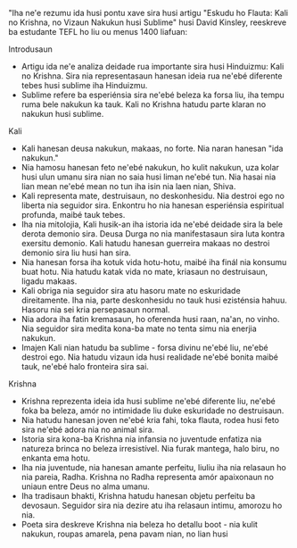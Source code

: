 "Iha ne'e rezumu ida husi pontu xave sira husi artigu "Eskudu ho Flauta: Kali no Krishna, no Vizaun Nakukun husi Sublime" husi David Kinsley, reeskreve ba estudante TEFL ho liu ou menus 1400 liafuan:

Introdusaun
- Artigu ida ne'e analiza deidade rua importante sira husi Hinduizmu: Kali no Krishna. Sira nia representasaun hanesan ideia rua ne'ebé diferente tebes husi sublime iha Hinduizmu.
- Sublime refere ba esperiénsia sira ne'ebé beleza ka forsa liu, iha tempu ruma bele nakukun ka tauk. Kali no Krishna hatudu parte klaran no nakukun husi sublime.

Kali
- Kali hanesan deusa nakukun, makaas, no forte. Nia naran hanesan "ida nakukun."
- Nia hamosu hanesan feto ne'ebé nakukun, ho kulit nakukun, uza kolar husi ulun umanu sira nian no saia husi liman ne'ebé tun. Nia hasai nia lian mean ne'ebé mean no tun iha isin nia laen nian, Shiva.
- Kali representa mate, destruisaun, no deskonhesidu. Nia destroi ego no liberta nia seguidor sira. Enkontru ho nia hanesan esperiénsia espiritual profunda, maibé tauk tebes.
- Iha nia mitolojia, Kali husik-an iha istoria ida ne'ebé deidade sira la bele derota demonio sira. Deusa Durga no nia manifestasaun sira luta kontra exersitu demonio. Kali hatudu hanesan guerreira makaas no destroi demonio sira liu husi han sira.
- Nia hanesan forsa iha kotuk vida hotu-hotu, maibé iha finál nia konsumu buat hotu. Nia hatudu katak vida no mate, kriasaun no destruisaun, ligadu makaas.
- Kali obriga nia seguidor sira atu hasoru mate no eskuridade direitamente. Iha nia, parte deskonhesidu no tauk husi ezisténsia hahuu. Hasoru nia sei kria persepasaun normal.
- Nia adora iha fatin kremasaun, ho oferenda husi raan, na'an, no vinho. Nia seguidor sira medita kona-ba mate no tenta simu nia enerjia nakukun.
- Imajen Kali nian hatudu ba sublime - forsa divinu ne'ebé liu, ne'ebé destroi ego. Nia hatudu vizaun ida husi realidade ne'ebé bonita maibé tauk, ne'ebé halo fronteira sira sai.

Krishna
- Krishna reprezenta ideia ida husi sublime ne'ebé diferente liu, ne'ebé foka ba beleza, amór no intimidade liu duke eskuridade no destruisaun.
- Nia hatudu hanesan joven ne'ebé kria fahi, toka flauta, rodea husi feto sira ne'ebé adora nia no animal sira.
- Istoria sira kona-ba Krishna nia infansia no juventude enfatiza nia natureza brinca no beleza irresistível. Nia furak mantega, halo biru, no enkanta ema hotu.
- Iha nia juventude, nia hanesan amante perfeitu, liuliu iha nia relasaun ho nia pareia, Radha. Krishna no Radha representa amór apaixonaun no uniaun entre Deus no alma umanu.
- Iha tradisaun bhakti, Krishna hatudu hanesan objetu perfeitu ba devosaun. Seguidor sira nia dezire atu iha relasaun intimu, amorozu ho nia.
- Poeta sira deskreve Krishna nia beleza ho detallu boot - nia kulit nakukun, roupas amarela, pena pavam nian, no lian husi